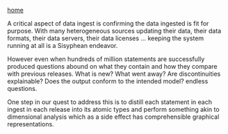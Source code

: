 [home](https://monarch-initiative.github.io/QC/)

A critical aspect of data ingest is confirming the data ingested is fit for purpose. With many heterogeneous sources updating their data, their data formats, their data servers, their data licenses … keeping the system running at all is a Sisyphean endeavor.  

However even when hundreds of million statements are successfully produced questions abound on what they contain and how they compare with previous releases.
What is new? What went away? Are discontinuities explainable? Does the output conform to the intended model? endless questions.  

One step in our quest to address this is to distill each statement in each ingest in each release into its atomic types and perform something akin to dimensional analysis which as a side effect has comprehensible graphical representations.
